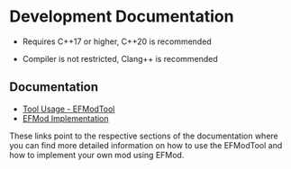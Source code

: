 # Development Documentation

* Requires C++17 or higher, C++20 is recommended

* Compiler is not restricted, Clang++ is recommended

## Documentation

* [Tool Usage - EFModTool](EFModTool.md)
* [EFMod Implementation](EFMod.md)

These links point to the respective sections of the documentation where you can find more detailed information on how to use the EFModTool and how to implement your own mod using EFMod.

